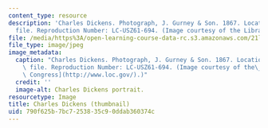```yaml
---
content_type: resource
description: 'Charles Dickens. Photograph, J. Gurney & Son. 1867. Location: Biographical
  file. Reproduction Number: LC-USZ61-694. (Image courtesy of the Library of Congress.)'
file: /media/https%3A/open-learning-course-data-rc.s3.amazonaws.com/21l-471-major-english-novels-spring-2004/790f625b7bc7253835c90ddab360374c_21l-471s04-th.jpg
file_type: image/jpeg
image_metadata:
  caption: "Charles Dickens. Photograph, J. Gurney & Son. 1867. Location: Biographical\
    \ file. Reproduction Number: LC-USZ61-694. (Image courtesy of the\_[Library of\
    \ Congress](http://www.loc.gov/).)"
  credit: ''
  image-alt: Charles Dickens portrait.
resourcetype: Image
title: Charles Dickens (thumbnail)
uid: 790f625b-7bc7-2538-35c9-0ddab360374c
---
```


